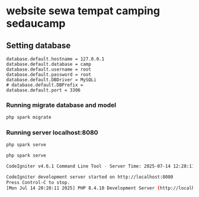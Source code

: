 # website sewa tempat camping sedaucamp

## Setting database

```env
database.default.hostname = 127.0.0.1
database.default.database = camp
database.default.username = root
database.default.password = root
database.default.DBDriver = MySQLi
# database.default.DBPrefix =
database.default.port = 3306
```

### Running migrate database and model

```bash
php spark migrate
```

### Running server localhost:8080

```bash
php spark serve
```

```bash
php spark serve

CodeIgniter v4.6.1 Command Line Tool - Server Time: 2025-07-14 12:28:11 UTC+00:00

CodeIgniter development server started on http://localhost:8080
Press Control-C to stop.
[Mon Jul 14 20:28:11 2025] PHP 8.4.10 Development Server (http://localhost:8080) started
```
